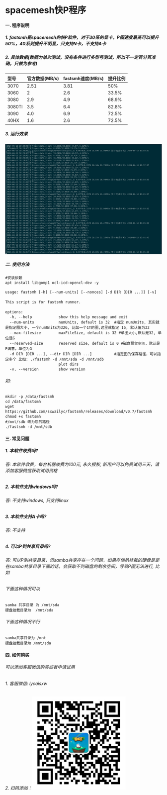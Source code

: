 # spacemesh快P程序

#### 一. 程序说明

##### 1. fastsmh是spacemesh的快P软件，对于30系的显卡，P图速度最高可以提升50%，40系则提升不明显，只支持N卡，不支持A卡


##### 2. 具体数据(数据为单次测试，没有条件进行多型号测试，所以不一定百分百准确，只做为参考)

| 型号  | 官方数据(MB/s)  | fastsmh速度(MB/s)  | 提升比例  |
|:----------|:----------|:----------|:----------|
| 3070    | 2.51    | 3.81    | 50%    |
| 3060    | 2    | 2.6    | 33.5%    |
| 3080    | 2.9    | 4.9  | 68.9%    |
| 3080TI    | 3.5    | 6.4  | 82.8%    |
| 3090    | 4.0    | 6.9    | 72.5%    |
| 40HX    | 1.6    | 2.6    | 72.5%    |
##### 3. 运行效果

![image](fastsmh.png)

##### 二. 使用方法

```
#安装依赖
apt install libgomp1 ocl-icd-opencl-dev -y
```

```
usage: fastsmh [-h] [--num-units] [--nonces] [-d DIR [DIR ...]] [-v]

This script is for fastsmh runner.

options:
  -h, --help            show this help message and exit 
  --num-units           numUnits, default is 32  #指定 numUnits, 其实就是指定图大小, 一个numUnits为32G, 比如一个1T的图,这里就指定 16, 默认值为32
  --max-filesize        maxFileSize, default is 32 #单图大小,默认是32, 单位是G
  --reserved-size       reserved size, default is 0 #磁盘预留空间，默认是P满意，单位为G
  -d DIR [DIR ...], --dir DIR [DIR ...]          #指定图的保存路径，可以指定多个 比如: ./fastsmh -d /mnt/sda -d /mnt/sdb
                        plot dirs
  -v, --version         show version
```

###### 如:
```
mkdir -p /data/fastsmh
cd /data/fastsmh
wget https://github.com/sxwailyc/fastsmh/releases/download/v0.7/fastsmh
chmod +x fastsmh
#/mnt/sdb 改为您的路径
./fastsmh -d /mnt/sdb   
```

#### 三. 常见问题


##### 1. 本软件收费吗?

###### 答: 本软件收费，每台机器收费为100元, 永久授权, 新用户可以免费试用三天，请添加客服微信获取试用资格

##### 2. 本软件支持windows吗?

###### 答: 不支持windows, 只支持linux

##### 3. 本软件支持A卡吗?

###### 答: 不支持

##### 4. 可以P到共享目录吗?

###### 答: 可以P到共享目录，但samba共享存在一个问题，如果存储机挂载的硬盘是是在samba共享目录下面的话，会获取不到磁盘的剩余空间，导致P图无法进行, 比如

###### 下面这种情况可以
```
samba 共享目录 为 /mnt/sda
硬盘挂载目录为  /mnt/sda
```

###### 下面这种情况不行
```
samba共享目录为 /mnt
硬盘挂载目录为 /mnt/sda
```



#### 四. 如何购买

###### 可以添加客服微信购买或者申请试用

###### 1. 客服微信: lycaisxw

###### 2. 扫码添加：<img src=webchat.png width=300 height=300/>




